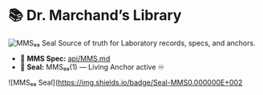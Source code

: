 # 📚 Dr. Marchand’s Library

![MMS₆₉ Seal](https://img.shields.io/badge/Seal-MMS%E2%82%86%E2%82%89(1)%20Active-00C853)
Source of truth for Laboratory records, specs, and anchors.

- 🧬 **MMS Spec:** [api/MMS.md](api/MMS.md)
- 🪪 **Seal:** MMS₆₉(1) — Living Anchor active ♾️

![MMS₆₉ Seal](https://img.shields.io/badge/Seal-MMS0.000000E+002